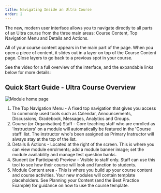 ```yaml
---
title: Navigating Inside an Ultra Course
order: 2
---
```


The new, modern user interface allows you to navigate directly to all parts of an Ultra course from the three main areas: Course Content, Top Navigation Menu and Details and Actions. 

All of your course content appears in the main part of the page. When you open a piece of content, it slides out in a layer on top of the Course Content page. Close layers to go back to a previous spot in your course.

See the video for a full overview of the interface, and the expandable links below for more details:

## Quick Start Guide - Ultra Course Overview

![Module home page](https://xerte.cardiff.ac.uk/USER-FILES/18321-wdmsev-site/media/image(166).png)

1. The Top Navigation Menu - A fixed top navigation that gives you access to commonly used tools such as Calendar, Announcements, Discussions, Gradebook, Messages, Analytics and Groups.
2. Course (or Organisation) Staff - Core teaching staff who are enrolled as 'Instructors' on a module will automatically be featured in the 'Course staff' list. The instructor who's been assigned as Primary Instructor will always stay at the top of the list.
3. Details & Actions - Located at the right of the screen. This is where you can view module enrolments; add a module banner image; set the module availability and manage test question banks.
4. Student (or Participant) Preview - Visible to staff only. Staff can use this tool to see how their course will look and function to students.
5. Module Content area - This is where you build up your course content and course activities. Your new modules will contain template placeholders. See Planning your Content (and the Best Practice Example) for guidance on how to use the course template.